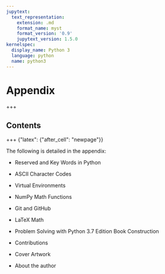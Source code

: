 ```yaml
---
jupytext:
  text_representation:
    extension: .md
    format_name: myst
    format_version: '0.9'
    jupytext_version: 1.5.0
kernelspec:
  display_name: Python 3
  language: python
  name: python3
---
```


# Appendix

+++

## Contents

+++ {"latex": {"after_cell": "newpage"}}

The following is detailed in the appendix:

 * Reserved and Key Words in Python
 
 * ASCII Character Codes
 
 * Virtual Environments
 
 * NumPy Math Functions
 
 * Git and GitHub
 
 * LaTeX Math
 
 * Problem Solving with Python 3.7 Edition Book Construction
 
 * Contributions
 
 * Cover Artwork
 
 * About the author

```{code-cell} ipython3

```
